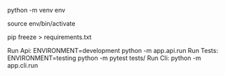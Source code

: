 python -m venv env   

source env/bin/activate

pip freeze > requirements.txt

Run Api: ENVIRONMENT=development python -m app.api.run
Run Tests: ENVIRONMENT=testing python -m pytest tests/
Run Cli: python -m app.cli.run


